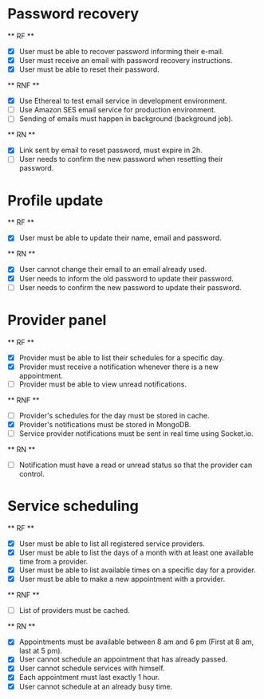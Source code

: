 # Password recovery

** RF **

- [x] User must be able to recover password informing their e-mail.
- [x] User must receive an email with password recovery instructions.
- [x] User must be able to reset their password.

** RNF **

- [x] Use Ethereal to test email service in development environment.
- [ ] Use Amazon SES email service for production environment.
- [ ] Sending of emails must happen in background (background job).

** RN **

- [x] Link sent by email to reset password, must expire in 2h.
- [ ] User needs to confirm the new password when resetting their password.

# Profile update

** RF **

- [x] User must be able to update their name, email and password.

** RN **

- [x] User cannot change their email to an email already used.
- [x] User needs to inform the old password to update their password.
- [ ] User needs to confirm the new password to update their password.

# Provider panel

** RF **

- [x] Provider must be able to list their schedules for a specific day.
- [x] Provider must receive a notification whenever there is a new appointment.
- [ ] Provider must be able to view unread notifications.

** RNF **

- [ ] Provider's schedules for the day must be stored in cache.
- [x] Provider's notifications must be stored in MongoDB.
- [ ] Service provider notifications must be sent in real time using Socket.io.

** RN **

- [ ] Notification must have a read or unread status so that the provider can control.

# Service scheduling

** RF **

- [x] User must be able to list all registered service providers.
- [x] User must be able to list the days of a month with at least one available time from a provider.
- [x] User must be able to list available times on a specific day for a provider.
- [x] User must be able to make a new appointment with a provider.

** RNF **

- [ ] List of providers must be cached.

** RN **

- [x] Appointments must be available between 8 am and 6 pm (First at 8 am, last at 5 pm).
- [x] User cannot schedule an appointment that has already passed.
- [x] User cannot schedule services with himself.
- [x] Each appointment must last exactly 1 hour.
- [x] User cannot schedule at an already busy time.
